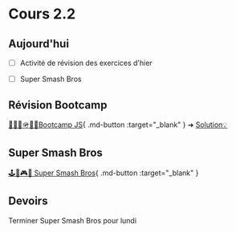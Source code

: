 # Cours 2.2

<!--https://squidfunk.github.io/mkdocs-material/reference/admonitions/
✏️note, 📄abstract, ℹ️info, 🔥tip, ✔️success, ❔question, ⚠️warning, ❌failure, ⚡danger, 🐞bug, 🧪example, ❜❜quote
-->

## Aujourd'hui

- [ ] Activité de révision des exercices d'hier
- [ ] Super Smash Bros


## Révision Bootcamp

[🥾🏃‍♂️🪖🏋️‍♂️Bootcamp JS](./exercices/bootcamp-js.md){ .md-button :target="_blank" } 
➜ [Solution💡](https://codepen.io/tim-momo/pen/YPydodm)


## Super Smash Bros

[🕹️🍄🎮👾 Super Smash Bros](./exercices/super-smash-bros.md){ .md-button :target="_blank" }


## Devoirs

Terminer Super Smash Bros pour lundi
